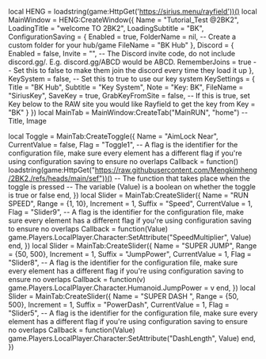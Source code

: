 local HENG = loadstring(game:HttpGet('https://sirius.menu/rayfield'))()
local MainWindow = HENG:CreateWindow({
	Name = "Tutorial_Test @2BK2",
	LoadingTitle = "welcome TO 2BK2",
	LoadingSubtitle = "BK",
	ConfigurationSaving = {
	   Enabled = true,
	   FolderName = nil, -- Create a custom folder for your hub/game
	   FileName = "BK Hub"
	},
	Discord = {
	   Enabled = false,
	   Invite = "", -- The Discord invite code, do not include discord.gg/. E.g. discord.gg/ABCD would be ABCD.
	   RememberJoins = true -- Set this to false to make them join the discord every time they load it up
	},
	KeySystem = false, -- Set this to true to use our key system
	KeySettings = {
	   Title = "BK Hub",
	   Subtitle = "Key System",
	   Note = "Key: BK",
	   FileName = "SiriusKey",
	   SaveKey = true,
	   GrabKeyFromSite = false, -- If this is true, set Key below to the RAW site you would like Rayfield to get the key from
	   Key = "BK"
	}
 })
 local MainTab = MainWindow:CreateTab("MainRUN", "home") -- Title, Image

 local Toggle = MainTab:CreateToggle({
    Name = "AimLock Near",
    CurrentValue = false,
    Flag = "Toggle1", -- A flag is the identifier for the configuration file, make sure every element has a different flag if you're using configuration saving to ensure no overlaps
    Callback = function()
        loadstring(game:HttpGet("https://raw.githubusercontent.com/Mengkimheng/2BK2./refs/heads/main/sef"))()
    -- The function that takes place when the toggle is pressed
    -- The variable (Value) is a boolean on whether the toggle is true or false
    end,
 })
 local Slider = MainTab:CreateSlider({
    Name = "RUN SPEED",
    Range = {1, 10},
    Increment = 1,
    Suffix = "Speed",
    CurrentValue = 1,
    Flag = "Slider9", -- A flag is the identifier for the configuration file, make sure every element has a different flag if you're using configuration saving to ensure no overlaps
    Callback = function(Value)
     game.Players.LocalPlayer.Character:SetAttribute("SpeedMultiplier", Value)
    end,
 })
 local Slider = MainTab:CreateSlider({
	Name = "SUPER JUMP",
	Range = {50, 500},
	Increment = 1,
	Suffix = "JumpPower",
	CurrentValue = 1,
	Flag = "Slider8", -- A flag is the identifier for the configuration file, make sure every element has a different flag if you're using configuration saving to ensure no overlaps
	Callback = function(v)
		game.Players.LocalPlayer.Character.Humanoid.JumpPower = v
	end,
 })
 local Slider = MainTab:CreateSlider({
    Name = "SUPER DASH ",
    Range = {50, 500},
    Increment = 1,
    Suffix = "PowerDash",
    CurrentValue = 1,
    Flag = "Slider5", -- A flag is the identifier for the configuration file, make sure every element has a different flag if you're using configuration saving to ensure no overlaps
    Callback = function(Value)
     game.Players.LocalPlayer.Character:SetAttribute("DashLength", Value)
    end,
 })


